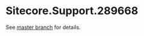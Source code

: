 # Sitecore.Support.289668

See [master branch](https://github.com/sitecoresupport/Sitecore.Support.289668) for details.